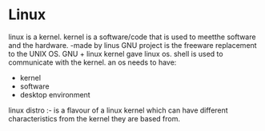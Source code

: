 # Linux
linux is a kernel.
kernel is a software/code that is used to meetthe  software and the hardware.
-made by linus
GNU project is the freeware replacement to the UNIX OS. GNU + linux kernel gave linux os.
shell is used to communicate with the kernel.
an os needs to have:
- kernel
- software
- desktop environment

linux distro :- is a flavour of a linux kernel which can have different characteristics from the kernel they are based from.